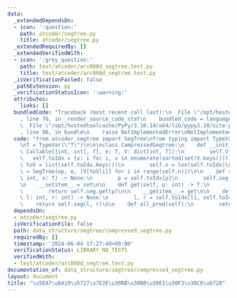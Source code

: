 ```yaml
---
data:
  _extendedDependsOn:
  - icon: ':question:'
    path: atcoder/segtree.py
    title: atcoder/segtree.py
  _extendedRequiredBy: []
  _extendedVerifiedWith:
  - icon: ':grey_question:'
    path: test/atcoder/arc008d_segtree.test.py
    title: test/atcoder/arc008d_segtree.test.py
  _isVerificationFailed: false
  _pathExtension: py
  _verificationStatusIcon: ':warning:'
  attributes:
    links: []
  bundledCode: "Traceback (most recent call last):\n  File \"/opt/hostedtoolcache/PyPy/3.10.14/x64/lib/pypy3.10/site-packages/onlinejudge_verify/documentation/build.py\"\
    , line 76, in _render_source_code_stat\n    bundled_code = language.bundle(\n\
    \  File \"/opt/hostedtoolcache/PyPy/3.10.14/x64/lib/pypy3.10/site-packages/onlinejudge_verify/languages/python.py\"\
    , line 96, in bundle\n    raise NotImplementedError\nNotImplementedError\n"
  code: "from atcoder.segtree import SegTree\nfrom typing import TypeVar, Callable\n\
    \nT = TypeVar(\"T\")\n\n\nclass CompressedSegtree:\n    def __init__(self, op:\
    \ Callable[[int, int], T], e: T, V: dict[int, T]):\n        self.V = V\n     \
    \   self.toIdx = {v: i for i, v in enumerate(sorted(set(V.keys())))}\n       \
    \ toV = list(self.toIdx.keys())\n        self.n = len(self.toIdx)\n        self.seg\
    \ = SegTree(op, e, [V[toV[i]] for i in range(self.n)])\n\n    def set(self, p:\
    \ int, x: T) -> None:\n        p = self.toIdx[p]\n        self.seg.set(p, x)\n\
    \n    __setitem__ = set\n\n    def get(self, p: int) -> T:\n        p = self.toIdx[p]\n\
    \        return self.seg.get(p)\n\n    __getitem__ = get\n\n    def prod(self,\
    \ l: int, r: int) -> None:\n        l, r = self.toIdx[l], self.toIdx[r]\n    \
    \    return self.seg(l, r)\n\n    def all_prod(self):\n        return self.seg.all_prod()\n"
  dependsOn:
  - atcoder/segtree.py
  isVerificationFile: false
  path: data_structure/segtree/compressed_segtree.py
  requiredBy: []
  timestamp: '2024-06-04 17:27:40+09:00'
  verificationStatus: LIBRARY_NO_TESTS
  verifiedWith:
  - test/atcoder/arc008d_segtree.test.py
documentation_of: data_structure/segtree/compressed_segtree.py
layout: document
title: "\u5EA7\u6A19\u5727\u7E2E\u30BB\u30B0\u30E1\u30F3\u30C8\u6728"
---
```


